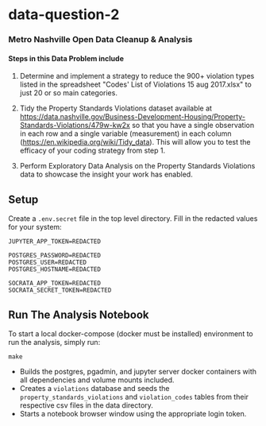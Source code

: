 # data-question-2
### Metro Nashville Open Data Cleanup &amp; Analysis

#### Steps in this Data Problem include

1. Determine and implement a strategy to reduce the 900+ violation types listed
in the spreadsheet "Codes' List of Violations 15 aug 2017.xlsx" to just 20 or so main categories.

2. Tidy the Property Standards Violations dataset available at
https://data.nashville.gov/Business-Development-Housing/Property-Standards-Violations/479w-kw2x so that you have a single observation in each row and a single variable (measurement) in each column (https://en.wikipedia.org/wiki/Tidy_data). This will
allow you to test the efficacy of your coding strategy from step 1.

3. Perform Exploratory Data Analysis on the Property Standards Violations data
to showcase the insight your work has enabled.

## Setup

Create a `.env.secret` file in the top level directory. Fill in the redacted
values for your system:

```
JUPYTER_APP_TOKEN=REDACTED

POSTGRES_PASSWORD=REDACTED
POSTGRES_USER=REDACTED
POSTGRES_HOSTNAME=REDACTED

SOCRATA_APP_TOKEN=REDACTED
SOCRATA_SECRET_TOKEN=REDACTED
```

## Run The Analysis Notebook

To start a local docker-compose (docker must be installed) environment to run
the analysis, simply run:

```
make
```

- Builds the postgres, pgadmin, and jupyter server docker containers with all
  dependencies and volume mounts included.
- Creates a `violations` database and seeds the `property_standards_violations`
  and `violation_codes` tables from their respective csv files in the data directory.
- Starts a notebook browser window using the appropriate login token.

